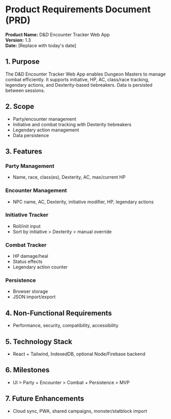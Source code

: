 # Product Requirements Document (PRD)
**Product Name:** D&D Encounter Tracker Web App  
**Version:** 1.3  
**Date:** [Replace with today's date]

## 1. Purpose
The D&D Encounter Tracker Web App enables Dungeon Masters to manage combat efficiently. It supports initiative, HP, AC, class/race tracking, legendary actions, and Dexterity-based tiebreakers. Data is persisted between sessions.

## 2. Scope
- Party/encounter management
- Initiative and combat tracking with Dexterity tiebreakers
- Legendary action management
- Data persistence

## 3. Features
### Party Management
- Name, race, class(es), Dexterity, AC, max/current HP

### Encounter Management
- NPC name, AC, Dexterity, initiative modifier, HP, legendary actions

### Initiative Tracker
- Roll/init input
- Sort by initiative > Dexterity > manual override

### Combat Tracker
- HP damage/heal
- Status effects
- Legendary action counter

### Persistence
- Browser storage
- JSON import/export

## 4. Non-Functional Requirements
- Performance, security, compatibility, accessibility

## 5. Technology Stack
- React + Tailwind, IndexedDB, optional Node/Firebase backend

## 6. Milestones
- UI > Party + Encounter > Combat + Persistence > MVP

## 7. Future Enhancements
- Cloud sync, PWA, shared campaigns, monster/statblock import
